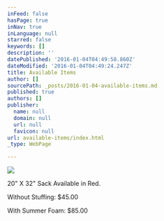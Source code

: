 ```yaml
---
inFeed: false
hasPage: true
inNav: true
inLanguage: null
starred: false
keywords: []
description: ''
datePublished: '2016-01-04T04:49:58.860Z'
dateModified: '2016-01-04T04:49:24.247Z'
title: Available Items
author: []
sourcePath: _posts/2016-01-04-available-items.md
published: true
authors: []
publisher:
  name: null
  domain: null
  url: null
  favicon: null
url: available-items/index.html
_type: WebPage

---
```

![](https://the-grid-user-content.s3-us-west-2.amazonaws.com/327e175c-ca2b-41ad-8e44-1e5678cd2185.jpg)

20" X 32" Sack Available in Red.

Without Stuffing: $45.00

With Summer Foam: $85.00